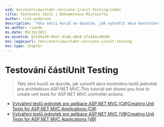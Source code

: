 ```yaml
---
uid: mvc/overview/older-versions-1/unit-testing/index
title: Testování částí | Dokumentace Microsoftu
author: rick-anderson
description: 'Této sérii kurzů se dozvíte, jak vytvořit akce kontroleru testů jednotek pro architekturu ASP.NET MVC.'
ms.author: riande
ms.date: 09/28/2011
ms.assetid: b21d9a30-6b5c-41ab-a8e4-2fa18acd8e9b
msc.legacyurl: /mvc/overview/older-versions-1/unit-testing
msc.type: chapter
---
```

<a name="unit-testing"></a><span data-ttu-id="42dc9-103">Testování částí</span><span class="sxs-lookup"><span data-stu-id="42dc9-103">Unit Testing</span></span>
====================
> <span data-ttu-id="42dc9-104">Této sérii kurzů se dozvíte, jak vytvořit akce kontroleru testů jednotek pro architekturu ASP.NET MVC.</span><span class="sxs-lookup"><span data-stu-id="42dc9-104">This tutorial set shows you how to create unit tests for ASP.NET MVC controller actions.</span></span>


- [<span data-ttu-id="42dc9-105">Vytváření testů jednotek pro aplikace ASP.NET MVC (C#)</span><span class="sxs-lookup"><span data-stu-id="42dc9-105">Creating Unit Tests for ASP.NET MVC Applications (C#)</span></span>](creating-unit-tests-for-asp-net-mvc-applications-cs.md)
- [<span data-ttu-id="42dc9-106">Vytváření testů jednotek pro aplikace ASP.NET MVC (VB)</span><span class="sxs-lookup"><span data-stu-id="42dc9-106">Creating Unit Tests for ASP.NET MVC Applications (VB)</span></span>](creating-unit-tests-for-asp-net-mvc-applications-vb.md)
